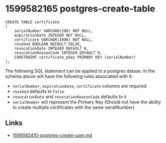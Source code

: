# 1599582165 postgres-create-table

```
CREATE TABLE certificate
(
    serialNumber VARCHAR(100) NOT NULL,
    expirationDate INTEGER NOT NULL,
    certificate VARCHAR(1000) NOT NULL,
    revoked BOOLEAN DEFAULT FALSE,
    revocationDate INTEGER DEFAULT 0,
    revocationReasonCode INTEGER DEFAULT 0, 
    CONSTRAINT certificate_pkey PRIMARY KEY (serialNumber)
);
```

The following SQL statement can be applied to a postgres datase. In the schema above will have the following rules associated with it:
- `serialNumber`, `expirationDate`, `certificate` columns are required
- `revoked` defaults to `False`
- `revocationDate` and `revocationReasonCode` defaults to `0`
- `serialNumber` will represent the Primary Key (Should not have the ability to create multiple certificates with the same serialNumber)


## Links
- [1599582410-postgres-create-user.md](1599582410-postgres-create-user.md)
